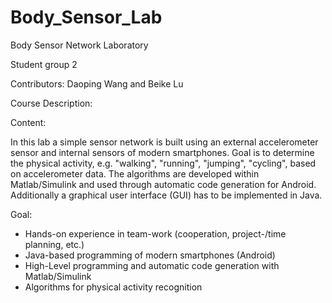 # Body_Sensor_Lab

Body Sensor Network Laboratory

Student group 2 


Contributors: Daoping Wang and Beike Lu

Course Description:

Content:

In this lab a simple sensor network is built using an external accelerometer sensor and internal sensors of modern smartphones. Goal is to determine the physical activity, e.g. "walking", "running", "jumping", "cycling", based on accelerometer data. The algorithms are developed within Matlab/Simulink and used through automatic code generation for Android. Additionally a graphical user interface (GUI) has to be implemented in Java.

Goal:

+ Hands-on experience in team-work (cooperation, project-/time planning, etc.)
+ Java-based programming of modern smartphones (Android)
+ High-Level programming and automatic code generation with Matlab/Simulink
+ Algorithms for physical activity recognition

